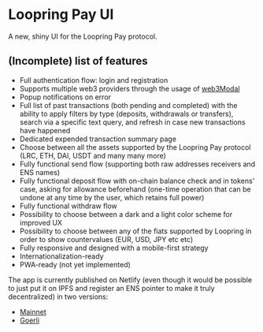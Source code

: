 # Loopring Pay UI

A new, shiny UI for the Loopring Pay protocol.

## (Incomplete) list of features

- Full authentication flow: login and registration
- Supports multiple web3 providers through the usage of [web3Modal](https://github.com/web3modal/web3modal)
- Popup notifications on error
- Full list of past transactions (both pending and completed) with the ability to apply filters by type (deposits, withdrawals or transfers), search via a specific text query, and refresh in case new transactions have happened
- Dedicated expended transaction summary page
- Choose between all the assets supported by the Loopring Pay protocol (LRC, ETH, DAI, USDT and many many more)
- Fully functional send flow (supporting both raw addresses receivers and ENS names)
- Fully functional deposit flow with on-chain balance check and in tokens' case, asking for allowance beforehand (one-time operation that can be undone at any time by the user, which retains full power)
- Fully functional withdraw flow
- Possibility to choose between a dark and a light color scheme for improved UX
- Possibility to choose between any of the fiats supported by Loopring in order to show countervalues (EUR, USD, JPY etc etc)
- Fully responsive and designed with a mobile-first strategy
- Internationalization-ready
- PWA-ready (not yet implemented)

The app is currently published on Netlify (even though it would be possible to just put it on IPFS and register an ENS pointer to make it truly decentralized) in two versions:

- [Mainnet](https://loopring-pay-ui.netlify.app/)
- [Goerli](https://goerli-loopring-pay-ui.netlify.app/auth)
